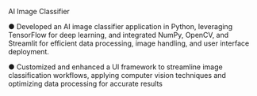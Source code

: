 AI Image Classifier

● Developed an AI image classifier application in Python, leveraging TensorFlow for deep learning, and integrated
NumPy, OpenCV, and Streamlit for efficient data processing, image handling, and user interface deployment.

● Customized and enhanced a UI framework to streamline image classification workflows, applying computer vision
techniques and optimizing data processing for accurate results
